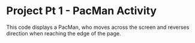 # Project Pt 1 - PacMan Activity
This code displays a PacMan, who moves across the screen and reverses direction when reaching the edge of the page.